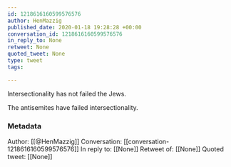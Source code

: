 ```yaml
---
id: 1218616160599576576
author: HenMazzig
published_date: 2020-01-18 19:28:28 +00:00
conversation_id: 1218616160599576576
in_reply_to: None
retweet: None
quoted_tweet: None
type: tweet
tags:

---
```


Intersectionality has not failed the Jews.

The antisemites have failed intersectionality.

### Metadata

Author: [[@HenMazzig]]
Conversation: [[conversation-1218616160599576576]]
In reply to: [[None]]
Retweet of: [[None]]
Quoted tweet: [[None]]
